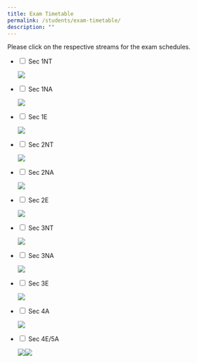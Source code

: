 ```yaml
---
title: Exam Timetable
permalink: /students/exam-timetable/
description: ""
---
```



Please click on the respective streams for the exam schedules.

<ul class="jekyllcodex_accordion">
  <li>
    <input type="checkbox" id="accordion1">
    <label for="accordion1">Sec 1NT</label>
    <div>
      <p><img src="/images/2022-Sec-1NT-EOY-Exam-Timetable-updated-230822-2048x1578.jpg"></p>
    </div>
	</li>
	  <li>
    <input type="checkbox" id="accordion2">
    <label for="accordion2">Sec 1NA</label>
    <div>
      <p><img src="/images/2022-Sec-1NA-EOY-Exam-Timetable-updated-230822_Page_1.jpg"></p>
    </div>
	</li>
		  <li>
    <input type="checkbox" id="accordion3">
    <label for="accordion3">Sec 1E</label>
    <div>
      <p><img src="/images/2022-Sec-1-Express-EOY-Exam-Timetable-updated-230822-scaled.jpg"></p>
    </div>
	</li>
		<li>
    <input type="checkbox" id="accordion4">
    <label for="accordion4">Sec 2NT</label>
    <div>
      <p><img src="/images/2022-Sec-2NT-EOY-Exam-Timetable-updated-230822-scaled.jpg"></p>
    </div>
	</li>
		<li>
    <input type="checkbox" id="accordion5">
    <label for="accordion5">Sec 2NA</label>
    <div>
      <p><img src="/images/2022-Sec-2NA-EOY-Exam-Timetable-updated-230822.jpg"></p>
    </div>
	</li>
			<li>
    <input type="checkbox" id="accordion6">
    <label for="accordion6">Sec 2E</label>
    <div>
      <p><img src="/images/2022-Sec-2-Express-EOY-Exam-Timetable-updated-230822-scaled.jpg"></p>
    </div>
	</li>
			<li>
    <input type="checkbox" id="accordion7">
    <label for="accordion7">Sec 3NT</label>
    <div>
      <p><img src="/images/2022-Sec-3NT-EOY-Exam-Timetable-updated-230822-scaled.jpg"></p>
    </div>
	</li>
			<li>
    <input type="checkbox" id="accordion8">
    <label for="accordion8">Sec 3NA</label>
    <div>
      <p><img src="/images/2022-Sec-3NA-EOY-Exam-Timetable-updated-230822.jpg"></p>
    </div>
	</li>
				<li>
    <input type="checkbox" id="accordion9">
    <label for="accordion9">Sec 3E</label>
    <div>
      <p><img src="/images/2022-Sec-3-Express-EOY-Exam-Timetable-updated-230822.jpg"></p>
    </div>
	</li>
				<li>
    <input type="checkbox" id="accordion10">
    <label for="accordion10">Sec 4A</label>
    <div>
      <p><img src="/images/2022-4A-MYE-Timetable-170322.jpg"></p>
    </div>
	</li>
  <li>
    <input type="checkbox" id="accordion11">
    <label for="accordion11">Sec 4E/5A</label>
    <div>
			<p><img src="/images/2022-O-Prelim-Timetable-280722_Page_1.jpg"><img src="/images/2022-O-Prelim-Timetable-280722_Page_2.jpg"></p>
    </div>
	</li>
	</ul>